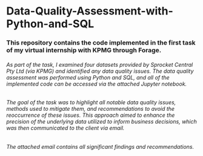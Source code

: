 # Data-Quality-Assessment-with-Python-and-SQL

### This repository contains the code implemented in the first task of my virtual internship with KPMG through Forage.

###### As part of the task, I examined four datasets provided by Sprocket Central Pty Ltd (via KPMG) and identified any data quality issues. The data quality assessment was performed using Python and SQL, and all of the implemented code can be accessed via the attached Jupyter notebook.

###### The goal of the task was to highlight all notable data quality issues, methods used to mitigate them, and recommendations to avoid the reoccurrence of these issues. This approach aimed to enhance the precision of the underlying data utilized to inform business decisions, which was then communicated to the client via email. 

###### The attached email contains all significant findings and recommendations.
